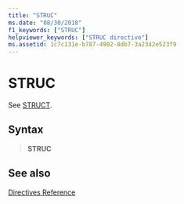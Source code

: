 ```yaml
---
title: "STRUC"
ms.date: "08/30/2018"
f1_keywords: ["STRUC"]
helpviewer_keywords: ["STRUC directive"]
ms.assetid: 1c7c131e-b787-4902-8db7-3a2342e523f9
---
```

# STRUC

See [STRUCT](../../assembler/masm/struct-masm.md).

## Syntax

> **STRUC**

## See also

[Directives Reference](../../assembler/masm/directives-reference.md)<br/>